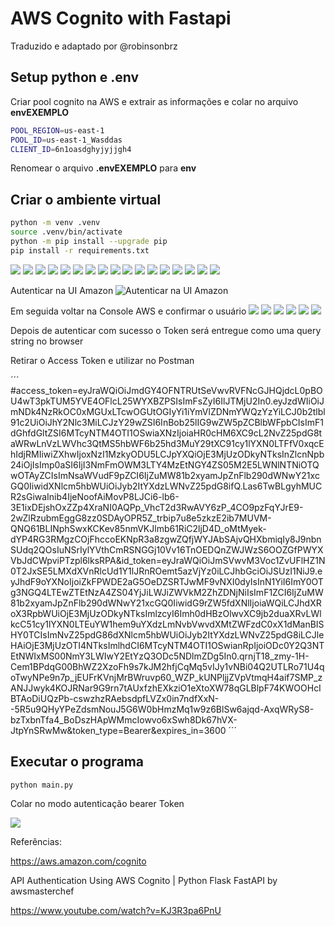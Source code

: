 # AWS Cognito with Fastapi



Traduzido e adaptado por @robinsonbrz

## Setup python e .env

Criar pool cognito na AWS e extrair as informações e colar no arquivo **envEXEMPLO**

```sh
POOL_REGION=us-east-1
POOL_ID=us-east-1_Wasddas
CLIENT_ID=6n1oasdghyjyjjgh4
```

Renomear o arquivo **.envEXEMPLO** para **env**

## Criar o ambiente virtual


```sh
python -m venv .venv
source .venv/bin/activate 
python -m pip install --upgrade pip
pip install -r requirements.txt
```



![](assets/ksnip_20240903-151720.png)
![](assets/ksnip_20240903-151954.png)
![](assets/ksnip_20240903-152043.png)
![](assets/ksnip_20240903-152120.png)
![](assets/ksnip_20240903-152217.png)
![](assets/ksnip_20240903-152247.png)
![](assets/ksnip_20240903-152345.png)
![](assets/ksnip_20240903-152507.png)
![](assets/ksnip_20240903-152624.png)
![](assets/ksnip_20240903-152908.png)
![](assets/ksnip_20240903-152946.png)
![](assets/ksnip_20240903-153050.png)
![](assets/ksnip_20240903-153107.png)
![](assets/ksnip_20240903-153423.png)
![](assets/ksnip_20240903-153435.png)
![](assets/ksnip_20240903-153450.png)
![](assets/ksnip_20240903-153711.png)

Autenticar na UI Amazon
![Autenticar na UI Amazon](assets/ksnip_20240903-153721.png)

Em seguida voltar na Console AWS e confirmar o usuário
![](assets/ksnip_20240903-154100.png)
![](assets/ksnip_20240903-154112.png)
![](assets/ksnip_20240903-154436.png)
![](assets/ksnip_20240903-154505.png)
![](assets/ksnip_20240903-154529.png)
![](assets/ksnip_20240903-154607.png)

Depois de autenticar com sucesso o Token será entregue como uma query string no browser

Retirar o Access Token e utilizar no Postman

´´´
#access_token=eyJraWQiOiJmdGY4OFNTRUtSeVwvRVFNcGJHQjdcL0pBOU4wT3pkTUM5YVE4OFlcL25WYXBZPSIsImFsZyI6IlJTMjU2In0.eyJzdWIiOiJmNDk4NzRkOC0xMGUxLTcwOGUtOGIyYi1iYmVlZDNmYWQzYzYiLCJ0b2tlbl91c2UiOiJhY2Nlc3MiLCJzY29wZSI6InBob25lIG9wZW5pZCBlbWFpbCIsImF1dGhfdGltZSI6MTcyNTM4OTI1OSwiaXNzIjoiaHR0cHM6XC9cL2NvZ25pdG8taWRwLnVzLWVhc3QtMS5hbWF6b25hd3MuY29tXC91cy1lYXN0LTFfV0xqcEhIdjRMIiwiZXhwIjoxNzI1MzkyODU5LCJpYXQiOjE3MjUzODkyNTksInZlcnNpb24iOjIsImp0aSI6IjI3NmFmOWM3LTY4MzEtNGY4ZS05M2E5LWNlNTNiOTQwOTAyZCIsImNsaWVudF9pZCI6IjZuMW81b2xyamJpZnFlb290dWNwY21xcGQ0IiwidXNlcm5hbWUiOiJyb2ItYXdzLWNvZ25pdG8ifQ.Las6TwBLgyhMUCR2sGiwaInib4IjeNoofAiMovP8LJCi6-lb6-3E1ixDEjshOxZZp4XraNI0AQPp_VhcT2d3RwAVY6zP_4CO9pzFqYJrE9-2wZlRzubmEggG8zz0SDAyOPR5Z_trbip7u8e5zkzE2ib7MUVM-QNQ61BLINphSwxKCKev85nmVKJlmb61RiC2ljD4D_oMtMyek-dYP4RG3RMgzCOjFhccoEKNpR3a8zgwZQfjWYJAbSAjvQHXbmiqIy8J9nbnSUdq2QOsIuNSrIylYVthCmRSNGGj10Vv16TnOEDQnZWJWzS6OOZGfPWYXVbJdCWpviPTzpl6lksRPA&id_token=eyJraWQiOiJmSVwvM3Voc1ZvUFlHZ1N0T2JxSE5LMXdXVnRlcUd1Y1lJRnROemt5azVjYz0iLCJhbGciOiJSUzI1NiJ9.eyJhdF9oYXNoIjoiZkFPWDE2aG5OeDZSRTJwMF9vNXI0dyIsInN1YiI6ImY0OTg3NGQ4LTEwZTEtNzA4ZS04YjJiLWJiZWVkM2ZhZDNjNiIsImF1ZCI6IjZuMW81b2xyamJpZnFlb290dWNwY21xcGQ0IiwidG9rZW5fdXNlIjoiaWQiLCJhdXRoX3RpbWUiOjE3MjUzODkyNTksImlzcyI6Imh0dHBzOlwvXC9jb2duaXRvLWlkcC51cy1lYXN0LTEuYW1hem9uYXdzLmNvbVwvdXMtZWFzdC0xX1dManBISHY0TCIsImNvZ25pdG86dXNlcm5hbWUiOiJyb2ItYXdzLWNvZ25pdG8iLCJleHAiOjE3MjUzOTI4NTksImlhdCI6MTcyNTM4OTI1OSwianRpIjoiODc0Y2Q3NTEtNWIxMS00NmY3LWIwY2EtYzQ3ODc5NDlmZDg5In0.qrnjT18_zmy-1H-Cem1BPdqG00BhWZ2XzoFh9s7kJM2hfjCqMq5vIJy1vNBi04Q2UTLRo71U4qoTwyNPe9n7p_jEUFrKVnjMrBWruvp60_WZP_kUNPljjZVpVtmqH4aif7SMP_zANJJwyk4KOJRNar9G9rn7tAUxfzhEXkziO1eXtoXW78qGLBlpF74KWOOHcIBTAoDiUQzPb-cswzhzRAebsdpfLVZx0in7ndfXxN--5R5u9QHyYPeZdsmNouJ5G6W0bHmzMq1w9z6BlSw6ajqd-AxqWRyS8-bzTxbnTfa4_BoDszHApWMmcIowvo6xSwh8Dk67hVX-JtpYnSRwMw&token_type=Bearer&expires_in=3600
´´´

## Executar o programa

```sh
python main.py 
```


Colar no modo autenticação bearer Token

![](assets/ksnip_20240903-160723.png)


Referências:

https://aws.amazon.com/cognito


API Authentication Using AWS Cognito | Python Flask FastAPI by awsmasterchef

https://www.youtube.com/watch?v=KJ3R3pa6PnU